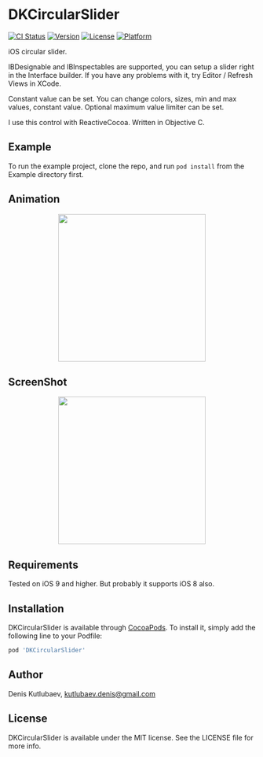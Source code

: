 # DKCircularSlider

[![CI Status](http://img.shields.io/travis/denis.kutlubaev@rubetek.com/DKCircularSlider.svg?style=flat)](https://travis-ci.org/denis.kutlubaev@rubetek.com/DKCircularSlider)
[![Version](https://img.shields.io/cocoapods/v/DKCircularSlider.svg?style=flat)](http://cocoapods.org/pods/DKCircularSlider)
[![License](https://img.shields.io/cocoapods/l/DKCircularSlider.svg?style=flat)](http://cocoapods.org/pods/DKCircularSlider)
[![Platform](https://img.shields.io/cocoapods/p/DKCircularSlider.svg?style=flat)](http://cocoapods.org/pods/DKCircularSlider)

iOS circular slider.

IBDesignable and IBInspectables are supported, you can setup a slider right in the Interface builder.
If you have any problems with it, try Editor / Refresh Views in XCode.

Constant value can be set.
You can change colors, sizes, min and max values, constant value.
Optional maximum value limiter can be set.

I use this control with ReactiveCocoa.
Written in Objective C.

## Example

To run the example project, clone the repo, and run `pod install` from the Example directory first.

## Animation

<p align="center"><img width="300" src="http://blog.alwawee.com/wp-content/uploads/2017/11/DKCircularSlider.gif"></p>

## ScreenShot

<p align="center"><img width="300" src="http://blog.alwawee.com/wp-content/uploads/2017/11/DKCircularSlider.png"></p>

## Requirements

Tested on iOS 9 and higher. But probably it supports iOS 8 also.

## Installation

DKCircularSlider is available through [CocoaPods](http://cocoapods.org). To install
it, simply add the following line to your Podfile:

```ruby
pod 'DKCircularSlider'
```

## Author

Denis Kutlubaev, kutlubaev.denis@gmail.com

## License

DKCircularSlider is available under the MIT license. See the LICENSE file for more info.

